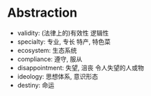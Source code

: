 # Abstraction

-   validity: (法律上的)有效性  逻辑性
-   specialty: 专业, 专长  特产, 特色菜
-   ecosystem: 生态系统
-   compliance: 遵守, 服从
-   disappointment: 失望, 沮丧  令人失望的人或物
-   ideology: 思想体系, 意识形态
-   destiny: 命运
